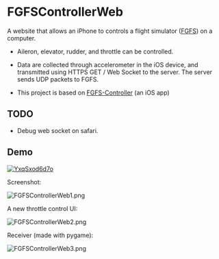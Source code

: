 # FGFSControllerWeb

A website that allows an iPhone to controls a flight simulator
 ([FGFS](https://www.flightgear.org/)) on a computer.

* Aileron, elevator, rudder, and throttle can be controlled.

* Data are collected through accelerometer in the iOS device, and transmitted
 using HTTPS GET / Web Socket to the server. The server sends UDP packets to
 FGFS.

* This project is based on
 [FGFS-Controller](https://github.com/lxylxy123456/FGFS-Controller) (an iOS app)

## TODO
* Debug web socket on safari.

## Demo
[![YxqSxod6d7o](http://img.youtube.com/vi/YxqSxod6d7o/0.jpg)](http://www.youtube.com/watch?v=YxqSxod6d7o)

Screenshot:

![FGFSControllerWeb1.png](https://lxylxy123456.github.io/image/FGFSControllerWeb1.png)

A new throttle control UI:

![FGFSControllerWeb2.png](https://lxylxy123456.github.io/image/FGFSControllerWeb2.png)

Receiver (made with pygame):

![FGFSControllerWeb3.png](https://lxylxy123456.github.io/image/FGFSControllerWeb3.png)

